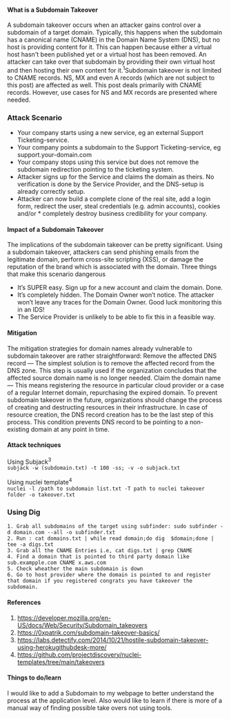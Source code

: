#### What is a Subdomain Takeover
A subdomain takeover occurs when an attacker gains control over a subdomain of a target domain. Typically, this happens when the subdomain has a canonical name (CNAME) in the Domain Name System (DNS), but no host is providing content for it. This can happen because either a virtual host hasn't been published yet or a virtual host has been removed. An attacker can take over that subdomain by providing their own virtual host and then hosting their own content for it.<sup>1</sup>Subdomain takeover is not limited to CNAME records. NS, MX and even A records (which are not subject to this post) are affected as well. This post deals primarily with CNAME records. However, use cases for NS and MX records are presented where needed.

### Attack Scenario
* Your company starts using a new service, eg an external Support Ticketing-service.<br />
* Your company points a subdomain to the Support Ticketing-service, eg support.your-domain.com<br />
* Your company stops using this service but does not remove the subdomain redirection pointing to the ticketing system.<br />
* Attacker signs up for the Service and claims the domain as theirs. No verification is done by the Service Provider, and the DNS-setup is already correctly setup.<br />
* Attacker can now build a complete clone of the real site, add a login form, redirect the user, steal credentials (e.g. admin accounts), cookies and/or * completely destroy business credibility for your company.

#### Impact of a Subdomain Takeover
The implications of the subdomain takeover can be pretty significant. Using a subdomain takeover, attackers can send phishing emails from the legitimate domain, perform cross-site scripting (XSS), or damage the reputation of the brand which is associated with the domain.
Three things that make this scenario dangerous<br />
* It’s SUPER easy. Sign up for a new account and claim the domain. Done.<br />
* It’s completely hidden. The Domain Owner won’t notice. The attacker won’t leave any traces for the Domain Owner. Good luck monitoring this in an IDS!<br />
* The Service Provider is unlikely to be able to fix this in a feasible way.<br />

#### Mitigation
The mitigation strategies for domain names already vulnerable to subdomain takeover are rather straightforward:
Remove the affected DNS record — The simplest solution is to remove the affected record from the DNS zone. This step is usually used if the organization concludes that the affected source domain name is no longer needed.
Claim the domain name — This means registering the resource in particular cloud provider or a case of a regular Internet domain, repurchasing the expired domain. To prevent subdomain takeover in the future, organizations should change the process of creating and destructing resources in their infrastructure. In case of resource creation, the DNS record creation has to be the last step of this process. This condition prevents DNS record to be pointing to a non-existing domain at any point in time.

#### Attack techniques
Using Subjack<sup>3</sup><br />
``` subjack -w (subdomain.txt) -t 100 -ss; -v -o subjack.txt ```<br />

Using nuclei template<sup>4</sup><br />
``` nuclei -l /path to subdomain list.txt -T path to nuclei takeover folder -o takeover.txt ```

### Using Dig
```
1. Grab all subdomains of the target using subfinder: sudo subfinder -d domain.com --all -o subfinder.txt 
2. Run : cat domains.txt | while read domain;do dig  $domain;done | tee -a digs.txt
3. Grab all the CNAME Entries i.e, cat digs.txt | grep CNAME
4. Find a domain that is pointed to third party domain like sub.exampple.com CNAME x.aws.com
5. Check wheather the main subdomain is down
6. Go to host provider where the domain is pointed to and register that domain if you registered congrats you have takeover the subdomain.
```

#### References
1. https://developer.mozilla.org/en-US/docs/Web/Security/Subdomain_takeovers<br />
2. https://0xpatrik.com/subdomain-takeover-basics/<br />
3. https://labs.detectify.com/2014/10/21/hostile-subdomain-takeover-using-herokugithubdesk-more/<br />
4. https://github.com/projectdiscovery/nuclei-templates/tree/main/takeovers<br />

#### Things to do/learn
I would like to add a Subdomain to my webpage to better understand the process at the application level.
Also would like to learn if there is more of a manual way of finding possible take overs not using tools. 
